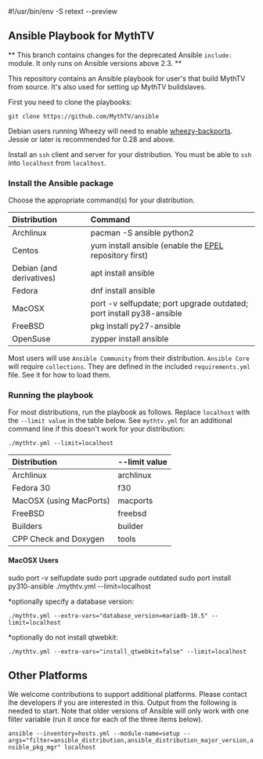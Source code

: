 #!/usr/bin/env -S retext --preview

[//]: # (Install retext from your distribution then ./README.md will look prettier.)

## Ansible Playbook for MythTV
** This branch contains changes for the deprecated Ansible `include:`
module. It only runs on Ansible versions above 2.3. **

This repository contains an Ansible playbook for user's that build MythTV
from source. It's also used for setting up MythTV buildslaves.

First you need to clone the playbooks:

``` git clone https://github.com/MythTV/ansible ```

Debian users running Wheezy will need to enable
[wheezy-backports](https://wiki.debian.org/Backports).
Jessie or later is recommended for 0.28 and above.

Install an `ssh` client and server for your distribution. You must be
able to `ssh` into `localhost` from `localhost`.

### Install the Ansible package
Choose the appropriate command(s) for your distribution.
<br>

Distribution | Command
:-------|:--------
Archlinux | pacman -S ansible python2
Centos | yum install ansible (enable the [EPEL](https://fedoraproject.org/wiki/EPEL) repository first)
Debian (and derivatives) | apt install ansible
Fedora | dnf install ansible
MacOSX | port -v selfupdate; port upgrade outdated; port install py38-ansible
FreeBSD | pkg install py27-ansible
OpenSuse | zypper install ansible

Most users will use `Ansible Community` from their distribution.
`Ansible Core` will require `collections`.  They are defined in
the included `requirements.yml` file. See it for how to load them.

### Running the playbook
For most distributions, run the playbook as follows. Replace
`localhost` with the `--limit value` in the table below.
See `mythtv.yml` for an additional command line if this
doesn't work for your distribution:

``` ./mythtv.yml --limit=localhost ```
<br>

Distribution|--limit value
:-----------|:------------
Archlinux | archlinux
Fedora 30 | f30
MacOSX (using MacPorts)| macports
FreeBSD | freebsd
Builders | builder
CPP Check and Doxygen | tools

#### MacOSX Users

sudo port -v selfupdate
sudo port upgrade outdated
sudo port install py310-ansible
./mythtv.yml --limit=localhost

*optionally specify a database version:

``` ./mythtv.yml --extra-vars="database_version=mariadb-10.5" --limit=localhost ```

*optionally do not install qtwebkit:

``` ./mythtv.yml --extra-vars="install_qtwebkit=false" --limit=localhost ```

## Other Platforms
We welcome contributions to support additional platforms. Please contact lhe
developers if you are interested in this. Output from the following is needed
to start.  Note that older versions of Ansible will only work with one filter
variable (run it once for each of the three items below).

``` ansible --inventory=hosts.yml --module-name=setup --args="filter=ansible_distribution,ansible_distribution_major_version,ansible_pkg_mgr" localhost ```
